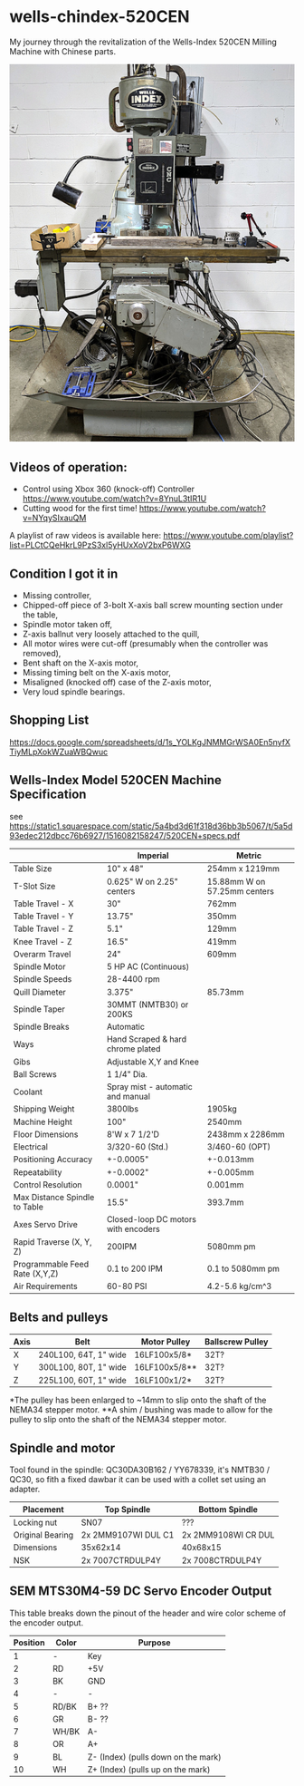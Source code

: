 # wells-chindex-520CEN
My journey through the revitalization of the Wells-Index 520CEN Milling Machine with Chinese parts.

![Wells-Chindex 520CEN ](https://github.com/mmittek/wells-chindex-520CEN/blob/main/figures/wells-chindex-520cen-front.jpg?raw=true)


## Videos of operation:
- Control using Xbox 360 (knock-off) Controller https://www.youtube.com/watch?v=8YnuL3tIR1U
- Cutting wood for the first time! https://www.youtube.com/watch?v=NYqySIxauQM

A playlist of raw videos is available here: https://www.youtube.com/playlist?list=PLCtCQeHkrL9PzS3xl5yHUxXoV2bxP6WXG


## Condition I got it in
- Missing controller,
- Chipped-off piece of 3-bolt X-axis ball screw mounting section under the table,
- Spindle motor taken off,
- Z-axis ballnut very loosely attached to the quill,
- All motor wires were cut-off (presumably when the controller was removed),
- Bent shaft on the X-axis motor,
- Missing timing belt on the X-axis motor,
- Misaligned (knocked off) case of the Z-axis motor,
- Very loud spindle bearings.

## Shopping List
https://docs.google.com/spreadsheets/d/1s_YOLKgJNMMGrWSA0En5nyfXTiyMLpXokWZuaWBQwuc

## Wells-Index Model 520CEN Machine Specification
see https://static1.squarespace.com/static/5a4bd3d61f318d36bb3b5067/t/5a5d93edec212dbcc76b6927/1516082158247/520CEN+specs.pdf

|                   | Imperial      | Metric            |
| ----------        | ----          | ------            |
| Table Size        | 10" x 48"     | 254mm x 1219mm    |
| T-Slot Size       | 0.625" W on 2.25" centers     | 15.88mm W on 57.25mm centers    |
| Table Travel - X  | 30"           |   762mm           |
| Table Travel - Y  | 13.75"        | 350mm             |
| Table Travel - Z  | 5.1"          | 129mm             |
| Knee Travel - Z   | 16.5"         | 419mm             |
| Overarm Travel    | 24"           | 609mm             | 
| Spindle Motor     | 5 HP AC (Continuous)              |
| Spindle Speeds    | 28-4400 rpm                       |
| Quill Diameter    | 3.375"        | 85.73mm           |
| Spindle Taper     | 30MMT (NMTB30) or 200KS                    |
| Spindle Breaks    | Automatic                         |
| Ways              | Hand Scraped & hard chrome plated |
| Gibs              | Adjustable X,Y and Knee           |
| Ball Screws       |   1 1/4" Dia.                     |
| Coolant           | Spray mist - automatic and manual |
| Shipping Weight   | 3800lbs       | 1905kg            |
| Machine Height    | 100"          | 2540mm            |
| Floor Dimensions  | 8'W x 7 1/2'D | 2438mm x 2286mm   |
| Electrical        | 3/320-60 (Std.)   | 3/460-60 (OPT)|
| Positioning Accuracy | +-0.0005" | +-0.013mm          |
| Repeatability     | +-0.0002"    | +-0.005mm          |
| Control Resolution | 0.0001"      | 0.001mm           |
| Max Distance Spindle to Table | 15.5" | 393.7mm       |
| Axes Servo Drive | Closed-loop DC motors with encoders |
| Rapid Traverse (X, Y, Z) | 200IPM | 5080mm pm         |
| Programmable Feed Rate (X,Y,Z) | 0.1 to 200 IPM | 0.1 to 5080mm pm |
| Air Requirements  | 60-80 PSI     | 4.2-5.6 kg/cm^3   | 

## Belts and pulleys
| Axis | Belt                   | Motor Pulley  | Ballscrew Pulley  |
| --- | ----                    | ----          |   -----           |
| X   | 240L100, 64T, 1" wide   |  16LF100x5/8* |   32T?            |
| Y   | 300L100, 80T, 1" wide   |  16LF100x5/8**  |   32T?            |
| Z   | 225L100, 60T, 1" wide   |  16LF100x1/2* |  32T?             |
*The pulley has been enlarged to ~14mm to slip onto the shaft of the NEMA34 stepper motor.
**A shim / bushing was made to allow for the pulley to slip onto the shaft of the NEMA34 stepper motor.


## Spindle and motor
Tool found in the spindle: QC30DA30B162 / YY678339, it's NMTB30 / QC30, so fith a fixed dawbar it can be used with a collet set using an adapter.


| Placement         | Top Spindle | Bottom Spindle |
| ------- | ------ | --------- |
| Locking nut | SN07 | ??? |
| Original Bearing | 2x 2MM9107WI DUL C1 | 2x 2MM9108WI CR DUL |
| Dimensions | 35x62x14 | 40x68x15 |
| NSK | 2x 7007CTRDULP4Y  | 2x 7008CTRDULP4Y   |

## SEM MTS30M4-59 DC Servo Encoder Output
This table breaks down the pinout of the header and wire color scheme of the encoder output.

| Position | Color | Purpose    | 
| -------- | ----- | -------    |
| 1        | -     | Key        |
| 2        | RD    | +5V        |
| 3        | BK    | GND        |
| 4        | -     |   -        |
| 5        | RD/BK | B+ ??       |
| 6        | GR    | B-   ??     | 
| 7        | WH/BK | A-         |
| 8        | OR    | A+         |
| 9        | BL    | Z- (Index) (pulls down on the mark) |
| 10       | WH    | Z+ (Index) (pulls up on the mark) |
